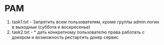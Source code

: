 # PAM

1. task1.txt - Запретить всем пользователям, кроме группы admin логин в выходные (суббота и воскресенье)
2. task2.txt - * дать конкретному пользователю права работать с докером и возможность рестартить докер сервис



